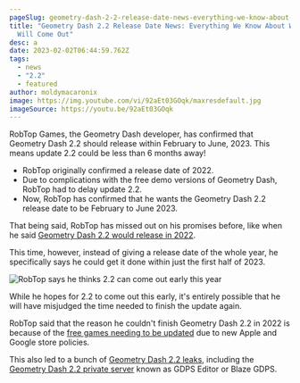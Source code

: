 ```yaml
---
pageSlug: geometry-dash-2-2-release-date-news-everything-we-know-about-when-2-2-will-come-out
title: "Geometry Dash 2.2 Release Date News: Everything We Know About When 2.2
  Will Come Out"
desc: a
date: 2023-02-02T06:44:59.762Z
tags:
  - news
  - "2.2"
  - featured
author: moldymacaronix
image: https://img.youtube.com/vi/92aEt03GOqk/maxresdefault.jpg
imageSource: https://youtu.be/92aEt03GOqk
---
```

RobTop Games, the Geometry Dash developer, has confirmed that Geometry Dash 2.2 should release within February to June, 2023. This means update 2.2 could be less than 6 months away!

- RobTop originally confirmed a release date of 2022.
- Due to complications with the free demo versions of Geometry Dash, RobTop had to delay update 2.2.
- Now, RobTop has confirmed that he wants the Geometry Dash 2.2 release date to be February to June 2023.


That being said, RobTop has missed out on his promises before, like when he said [Geometry Dash 2.2 would release in 2022](/posts/2-2-release-date-confirmed/).

This time, however, instead of giving a release date of the whole year, he specifically says he could get it done within just the first half of 2023.

![RobTop says he thinks 2.2 can come out early this year](https://pbs.twimg.com/media/FlVdtHjXoAAI8en?format=jpg&name=medium)

While he hopes for 2.2 to come out this early, it's entirely possible that he will have misjudged the time needed to finish the update again.

RobTop said that the reason he couldn't finish Geometry Dash 2.2 in 2022 is because of the [free games needing to be updated](https://www.dashword.net/posts/geometry-dash-2-2-release-date-confirmed-2023/) due to new Apple and Google store policies.

This also led to a bunch of [Geometry Dash 2.2 leaks](/posts/geometry-dash-2-2-editor-unlocked-how-to-get-the-2-2-level-editor-2022/), including the [Geometry Dash 2.2 private server](/posts/geometry-dash-2-2-private-server-download-install/) known as GDPS Editor or Blaze GDPS.
